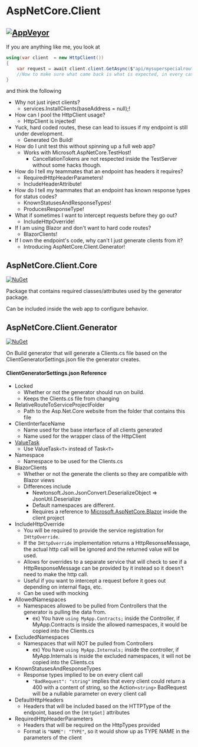 # AspNetCore.Client
[![AppVeyor](https://ci.appveyor.com/api/projects/status/984mqqfnwytd3oga?svg=true)](https://ci.appveyor.com/project/Beffyman/aspnetcore-client)
---

If you are anything like me, you look at

```c#
using(var client  = new HttpClient())
{
	var request = await client.client.GetAsync($"api/mysuperspecialroute/{id}");
	//Now to make sure what came back is what is expected, in every case...
}
```
and think the following
- Why not just inject clients?
  - services.InstallClients(baseAddress = null);!
- How can I pool the HttpClient usage? 
  - HttpClient is injected!
- Yuck, hard coded routes, these can lead to issues if my endpoint is still under development. 
  - Generated On Build!
- How do I unit test this without spinning up a full web app? 
  - Works with Microsoft.AspNetCore.TestHost!
    - CancellationTokens are not respected inside the TestServer without some hacks though.
- How do I tell my teammates that an endpoint has headers it requires? 
  - RequiredHttpHeaderParameters! 
  - IncludeHeaderAttribute!
- How do I tell my teammates that an endpoint has known response types for status codes? 
  - KnownStatusesAndResponseTypes!
  - ProducesResponseType!
- What if sometimes I want to intercept requests before they go out? 
  - IncludeHttpOverride!
- If I am using Blazor and don't want to hard code routes?
  - BlazorClients!
- If I own the endpoint's code, why can't I just generate clients from it?
  - Introducing AspNetCore.Client.Generator!


## AspNetCore.Client.Core
[![NuGet](https://img.shields.io/nuget/v/AspNetCore.Client.Core.svg)](https://www.nuget.org/packages/AspNetCore.Client.Core/)

Package that contains required classes/attributes used by the generator package.

Can be included inside the web app to configure behavior.

## AspNetCore.Client.Generator
[![NuGet](https://img.shields.io/nuget/v/AspNetCore.Client.Generator.svg)](https://www.nuget.org/packages/AspNetCore.Client.Generator/)

On Build generator that will generate a Clients.cs file based on the ClientGeneratorSettings.json file the generator creates.


#### ClientGeneratorSettings.json Reference

- Locked
  - Whether or not the generator should run on build.
  - Keeps the Clients.cs file from changing
- RelativeRouteToServiceProjectFolder
  - Path to the Asp.Net.Core website from the folder that contains this file
- ClientInterfaceName
  - Name used for the base interface of all clients generated
  - Name used for the wrapper class of the HttpClient
- [ValueTask](https://docs.microsoft.com/en-us/dotnet/csharp/programming-guide/concepts/async/async-return-types#generalized-async-return-types-and-valuetaskt)
  - Use ValueTask`<T>` instead of Task`<T>`
- Namespace
  - Namespace to be used for the Clients.cs
- BlazorClients
  - Whether or not the generate the clients so they are compatible with Blazor views
  - Differences include
    - Newtonsoft.Json.JsonConvert.DeserializeObject => JsonUtil.Deserialize
    - Default namespaces are different.
    - Requires a reference to [Microsoft.AspNetCore.Blazor](https://www.nuget.org/packages/Microsoft.AspNetCore.Blazor/) inside the client project
- IncludeHttpOverride
  - You will be required to provide the service registration for `IHttpOverride`.
  - If the `IHttpOverride` implementation returns a HttpResonseMessage, the actual http call will be ignored and the returned value will be used.
  - Allows for overrides to a separate service that will check to see if a HttpResponseMessage can be provided by it instead so it doesn't need to make the http call.
  - Useful if you want to intercept a request before it goes out depending on internal flags, etc.
  - Can be used with mocking
- AllowedNamespaces
  - Namespaces allowed to be pulled from Controllers that the generator is pulling the data from.
    - ex) You have `using MyApp.Contracts;` inside the Controller, if MyApp.Contracts is inside the allowed namespaces, it would be copied into the Clients.cs
- ExcludedNamespaces
  - Namespaces that will NOT be pulled from Controllers
    - ex) You have `using MyApp.Internals;` inside the controller, if MyApp.Internals is inside the excluded namespaces, it will not be copied into the Clients.cs
- KnownStatusesAndResponseTypes
  - Response types implied to be on every client call
    - `"BadRequest": "string"` implies that every client could return a 400 with a content of string, so the Action`<string>` BadRequest will be a nullable parameter on every client call
- DefaultHttpHeaders
  - Headers that will be included based on the HTTPType of the endpoint, based on the `[HttpGet]` attributes
- RequiredHttpHeaderParameters
  - Headers that will be required on the HttpTypes provided
  - Format is `"NAME": "TYPE"`, so it would show up as TYPE NAME in the parameters of the client